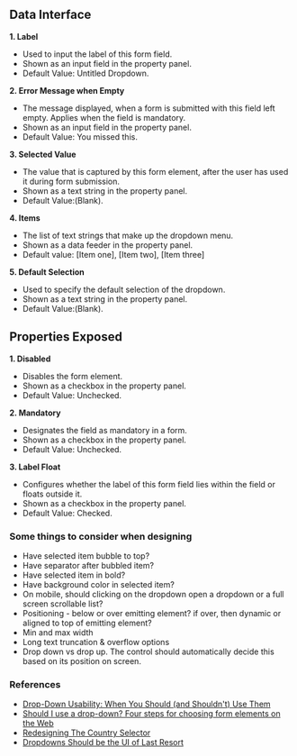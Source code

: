 ## Data Interface

**1. Label**
* Used to input the label of this form field.
* Shown as an input field in the property panel.
* Default Value: Untitled Dropdown.

**2. Error Message when Empty**
* The message displayed, when a form is submitted with this field left empty. Applies when the field is mandatory.
* Shown as an input field in the property panel.
* Default Value: You missed this. 

**3. Selected Value**
* The value that is captured by this form element, after the user has used it during form submission.
* Shown as a text string in the property panel.
* Default Value:(Blank).

**4. Items**
* The list of text strings that make up the dropdown menu.
* Shown as a data feeder in the property panel.
* Default value: [Item one], [Item two], [Item three]

**5. Default Selection**
* Used to specify the default selection of the dropdown.
* Shown as a text string in the property panel.
* Default Value:(Blank).

## Properties Exposed

**1. Disabled**
* Disables the form element.
* Shown as a checkbox in the property panel.
* Default Value: Unchecked.
 
**2. Mandatory**
* Designates the field as mandatory in a form.
* Shown as a checkbox in the property panel.
* Default Value: Unchecked.

**3. Label Float**
* Configures whether the label of this form field lies within the field or floats outside it.
* Shown as a checkbox in the property panel.
* Default Value: Checked.

### Some things to consider when designing
* Have selected item bubble to top?
* Have separator after bubbled item?
* Have selected item in bold?
* Have background color in selected item?
* On mobile, should clicking on the dropdown open a dropdown or a full screen scrollable list?
* Positioning - below or over emitting element? if over, then dynamic or aligned to top of emitting element?
* Min and max width
* Long text truncation & overflow options
* Drop down vs drop up. The control should automatically decide this based on its position on screen.

### References
* [Drop-Down Usability: When You Should (and Shouldn't) Use Them](http://baymard.com/blog/drop-down-usability)
* [Should I use a drop-down? Four steps for choosing form elements on the Web](http://baymard.com/blog/drop-down-usability)
* [Redesigning The Country Selector](https://www.smashingmagazine.com/2011/11/redesigning-the-country-selector/)
* [Dropdowns Should be the UI of Last Resort](http://www.lukew.com/ff/entry.asp?1950)
